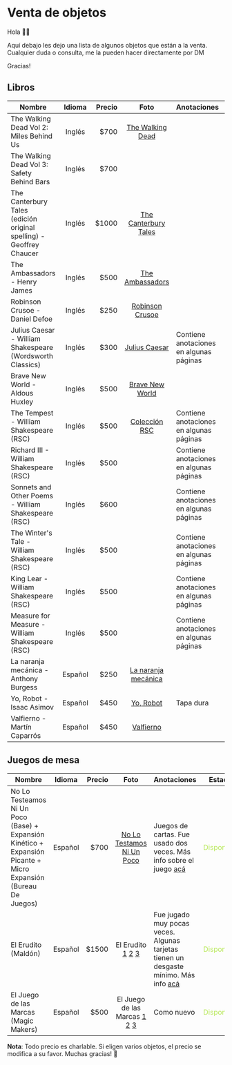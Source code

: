 # Venta de objetos

Hola 👋🏻

Aquí debajo les dejo una lista de algunos objetos que están a la venta. Cualquier duda o consulta, me la pueden hacer directamente por DM

Gracias!

## Libros

| Nombre                                                              | Idioma  | Precio |                                     Foto                                     | Anotaciones                             | Estado     |
|---------------------------------------------------------------------|:---------:|-------:|:----------------------------------------------------------------------------:|-----------------------------------------|------------|
| The Walking Dead Vol 2: Miles Behind Us                             | Inglés  |  $700 |               [The Walking Dead](https://raw.githubusercontent.com/dunno555/dunno555.github.io/main/assets/the_walking_dead.jpg)               |                                         | <span style="color:#b5e853">Disponible</span> |
| The Walking Dead Vol 3: Safety Behind Bars                          | Inglés  |  $700 |                                                                              |                                         | <span style="color:#b5e853">Disponible</span> |
| The Canterbury Tales (edición original spelling) - Geoffrey Chaucer | Inglés  |  $1000 |           [The Canterbury Tales](https://raw.githubusercontent.com/dunno555/dunno555.github.io/main/assets/the_canterbury_tales.jpg)           |                                         | <span style="color:#b5e853">Disponible</span> |
| The Ambassadors - Henry James                                       | Inglés  |  $500 |                [The Ambassadors](https://raw.githubusercontent.com/dunno555/dunno555.github.io/main/assets/the_ambassadors.jpg)                |                                         | <span style="color:#b5e853">Disponible</span> |
| Robinson Crusoe - Daniel Defoe                                      | Inglés  |   $250 |                [Robinson Crusoe](https://raw.githubusercontent.com/dunno555/dunno555.github.io/main/assets/robinson_crusoe.jpg)                |                                         | <span style="color:#b5e853">Disponible</span> |
| Julius Caesar - William Shakespeare (Wordsworth Classics)           | Inglés  |   $300 |                  [Julius Caesar](https://raw.githubusercontent.com/dunno555/dunno555.github.io/main/assets/julius_caesar.jpg)                  | Contiene anotaciones en algunas páginas | <span style="color:#b5e853">Disponible</span> |
| Brave New World - Aldous Huxley                                     | Inglés  |   $500 |                [Brave New World](https://raw.githubusercontent.com/dunno555/dunno555.github.io/main/assets/brave_new_world.jpg)                |                                         | <span style="color:#b5e853">Disponible</span> |
| The Tempest - William Shakespeare (RSC)                             | Inglés  |  $500 |                  [Colección RSC](https://raw.githubusercontent.com/dunno555/dunno555.github.io/main/assets/shakespeare_rsc.jpg)                  | Contiene anotaciones en algunas páginas | <span style="color:#b5e853">Disponible</span> |
| Richard III - William Shakespeare (RSC)                             | Inglés  |  $500 |                                                                              | Contiene anotaciones en algunas páginas | <span style="color:#b5e853">Disponible</span> |
| Sonnets and Other Poems - William Shakespeare (RSC)                 | Inglés  |  $600 |                                                                              | Contiene anotaciones en algunas páginas | <span style="color:#b5e853">Disponible</span> |
| The Winter's Tale - William Shakespeare (RSC)                       | Inglés  |  $500 |                                                                              | Contiene anotaciones en algunas páginas | <span style="color:#b5e853">Disponible</span> |
| King Lear - William Shakespeare (RSC)                               | Inglés  |  $500 |                                                                              | Contiene anotaciones en algunas páginas | <span style="color:#b5e853">Disponible</span> |
| Measure for Measure - William Shakespeare (RSC)                     | Inglés  |  $500 |                                                                              | Contiene anotaciones en algunas páginas | <span style="color:#b5e853">Disponible</span> |
| La naranja mecánica - Anthony Burgess                               | Español |   $250 |            [La naranja mecánica](https://raw.githubusercontent.com/dunno555/dunno555.github.io/main/assets/la_naranja_mecanica.jpg)            |                                         | <span style="color:#b5e853">Disponible</span> |
| Yo, Robot - Isaac Asimov                                            | Español |  $450 |                       [Yo, Robot](https://raw.githubusercontent.com/dunno555/dunno555.github.io/main/assets/yo_robot.jpg)                      | Tapa dura                               | <span style="color:#b5e853">Disponible</span> |
| Valfierno - Martín Caparrós                                         | Español |  $450 |                      [Valfierno](https://raw.githubusercontent.com/dunno555/dunno555.github.io/main/assets/valfierno.jpg)                      |                                         | <span style="color:#b5e853">Disponible</span> |

## Juegos de mesa

| Nombre                                                              | Idioma  | Precio |                                     Foto                                     | Anotaciones                             | Estado     |
|---------------------------------------------------------------------|:---------:|-------:|:----------------------------------------------------------------------------:|-----------------------------------------|------------|
| No Lo Testeamos Ni Un Poco (Base) + Expansión Kinético + Expansión Picante + Micro Expansión (Bureau De Juegos)                    | Español |   $700 | [No Lo Testamos Ni Un Poco](https://raw.githubusercontent.com/dunno555/dunno555.github.io/main/assets/no_lo_testeamos_ni_un_poco.jpg) | Juegos de cartas. Fue usado dos veces. Más info sobre el juego [acá](https://www.bureaudejuegos.com/productos/nltn1p/)                               | <span style="color:#b5e853">Disponible</span> |
| El Erudito (Maldón)                   | Español |   $1500 | El Erudito [1](https://raw.githubusercontent.com/dunno555/dunno555.github.io/main/assets/el_erudito_1.jpg) [2](https://raw.githubusercontent.com/dunno555/dunno555.github.io/main/assets/el_erudito_2.jpg) [3](https://raw.githubusercontent.com/dunno555/dunno555.github.io/main/assets/el_erudito_3.jpg) | Fue jugado muy pocas veces. Algunas tarjetas tienen un desgaste mínimo. Más info [acá](https://maldon.com.ar/blog/projects/elerudito/)                               | <span style="color:#b5e853">Disponible</span> |
| El Juego de las Marcas (Magic Makers)                   | Español |   $500 | El Juego de las Marcas [1](https://raw.githubusercontent.com/dunno555/dunno555.github.io/main/assets/el_juego_de_las_marcas_1.jpg) [2](https://raw.githubusercontent.com/dunno555/dunno555.github.io/main/assets/el_juego_de_las_marcas_2.jpg) [3](https://raw.githubusercontent.com/dunno555/dunno555.github.io/main/assets/el_juego_de_las_marcas_3.jpg) | Como nuevo                               | <span style="color:#b5e853">Disponible</span> |



**Nota**: Todo precio es charlable. Si eligen varios objetos, el precio se modifica a su favor. Muchas gracias! 🙂
